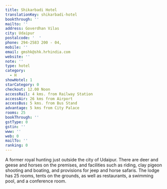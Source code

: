 ```yaml
---
title: Shikarbadi Hotel
translationKey: shikarbadi-hotel
bookthrough: ''
mailto: ''
address: Goverdhan Vilas
city: Udaipur
postalcode: '  '
phone: 294-2583 200 - 04,
mobile: ''
email: gmshk@shk.hrhindia.com
website: ''
note: ''
type: hotel
category:
  - H
showHotel: 1
starCategory: 0
checkout: 12.00 Noon
accessRail: 4 kms. from Railway Station
accessAir: 26 kms from Airport
accessBus: 5 kms. from Bus Stand
advantage: 5 kms from City Palace
rooms: 25
bookThrough: ''
gstType: 0
gstin: ''
www: ''
web: 0
mailTo: ''
ranking: 0
---
```







A former royal hunting just outside the city of Udaipur. There are deer and geese and horses on the premises, and facilities such as riding, clay pigeon shooting and boating, and provisions for jeep and horse safaris. The lodge has 25 rooms, tents on the grounds, as well as restaurants, a swimming pool, and a conference room.